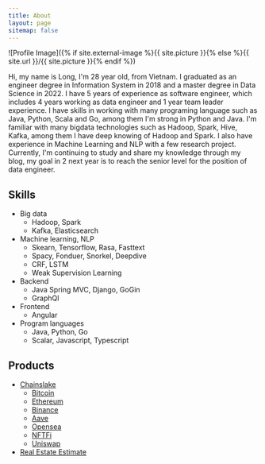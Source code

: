```yaml
---
title: About
layout: page
sitemap: false
---
```

![Profile Image]({% if site.external-image %}{{ site.picture }}{% else %}{{ site.url }}/{{ site.picture }}{% endif %})

<p>Hi, my name is Long, I'm 28 year old, from Vietnam. I graduated as an engineer degree in Information System in 2018 and a master degree in Data Science in 2022. I have 5 years of experience as software engineer, which includes 4 years working as data engineer and 1 year team leader experience. I have skills in working with many programing language such as Java, Python, Scala and Go, among them I'm strong in Python and Java. I'm familiar with many bigdata technologies such as Hadoop, Spark, Hive, Kafka, among them I have deep knowing of Hadoop and Spark. I also have experience in Machine Learning and NLP with a few research project. Currently, I'm continuing to study and share my knowledge through my blog, my goal in 2 next year is to reach the senior level for the position of data engineer.


<h2>Skills</h2>

<ul class="skill-list">
	<li>Big data
	<ul class="skill-list">
		<li>Hadoop, Spark</li>
		<li>Kafka, Elasticsearch</li>
	</ul>
	</li>
	<li>Machine learning, NLP
	<ul class="skill-list">
		<li>Skearn, Tensorflow, Rasa, Fasttext</li>
		<li>Spacy, Fonduer, Snorkel, Deepdive</li>
		<li>CRF, LSTM</li>
		<li>Weak Supervision Learning</li>
	</ul>
	</li>
	<li>Backend
	<ul class="skill-list">
		<li>Java Spring MVC, Django, GoGin</li>
		<li>GraphQl</li>
	</ul>
	</li>
	<li>Frontend
	<ul class="skill-list">
		<li>Angular</li>
	</ul>
	</li>
	<li>Program languages
	<ul class="skill-list">
		<li>Java, Python, Go</li>
		<li>Scalar, Javascript, Typescript</li>
	</ul>
	</li>
</ul>

<h2>Products</h2>

<ul>
	<li><a href="https://chainslake.com" target="_blank">Chainslake</a>
		<ul>
			<li><a href="https://chainslake.com/@bitcoin" target="_blank">Bitcoin</a></li>
			<li><a href="https://chainslake.com/@ethereum" target="_blank">Ethereum</a></li>
			<li><a href="https://chainslake.com/@binance" target="_blank">Binance</a></li>
			<li><a href="https://chainslake.com/@aave" target="_blank">Aave</a></li>
			<li><a href="https://chainslake.com/@opensea" target="_blank">Opensea</a></li>
			<li><a href="https://chainslake.com/@nftfi" target="_blank">NFTFi</a></li>
			<li><a href="https://chainslake.com/@uniswap" target="_blank">Uniswap</a></li>
		</ul>
	</li>
	<li><a href="https://gianhadat.cenhomes.vn/index.html" target="_blank">Real Estate Estimate</a></li>
</ul>
